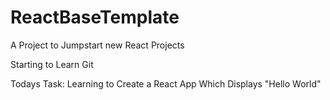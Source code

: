 # ReactBaseTemplate

A Project to Jumpstart new React Projects

Starting to Learn Git

Todays Task: Learning to Create a React App Which Displays "Hello World"
 